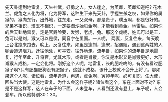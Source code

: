 先天卦逢到地雷复，天生神武，好勇之人。女人逢之，为英雌，英雌知道吧? 花木兰。虎兔之人化为将，化为将军，这种生下来先天卦，手握生杀之权，如果你的属猴的，猴向东行，出外地，往东走。一父双母，都是贵子，璞玉啊，都是很好的。兄弟不相识，璞玉不相识，一定要淘沙始见金啊，才能看到黄金。地雷后。如果你的后天卦地雷复，定是官爵险要，发猴，老虎，兔。那这个虎呢，姓氏可以是王，兔可以是刘，猴又可以是侯，同音字在里面。一人呢， 两妻，反复往来，每天晚上台北跑来跑去，晚上，反复往来。如里是逢刘，逢宋，招遇阻，遇到这两姓的人呢会遭遇阻力。迁往他处，可平安。往外地走。流年卦，如果你的流年卦是地雷复，行年至此，升将官，尤其木形，或者是肖猴，你又是木形又是肖猴更好，木形肖猴人成格，一定会化将。刚好这个人呢，地雷复，长的肥咚咚的，有没有看过肥猴子啊?只有肥猫肥狗没有肥猴子，这就不成格，该升上校就不会升上将了。那如果这个人呢，诸位看，流年逢道，再遇，虎兔啊，寅卯年呢，必可复职，任大使，回头当大使。这是地雷复。为什么会这样子呢? 诸位看这个，东在上面对不对? 东是不是这样写，这人在车子的下面，人未登车，人看到还没有登上，车子呢，人会登车。所以他特别30：30。
